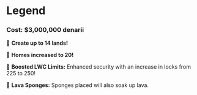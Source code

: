 # Legend

### Cost: $3,000,000 denarii

🔹 **Create up to 14 lands!**

🔹 **Homes increased to 20!**

🔹 **Boosted LWC Limits:** Enhanced security with an increase in locks from 225 to 250!

🔹 **Lava Sponges:** Sponges placed will also soak up lava.&#x20;


